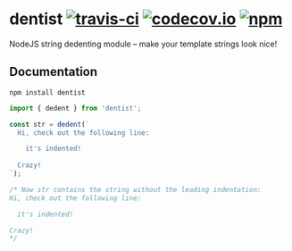 # dentist [![travis-ci](https://travis-ci.org/paperhive/dentist.svg?branch=master)](https://travis-ci.org/paperhive/dentist) [![codecov.io](https://codecov.io/github/paperhive/dentist/coverage.svg?branch=master)](https://codecov.io/github/paperhive/dentist?branch=master) [![npm](https://img.shields.io/npm/v/dentist.svg)](https://www.npmjs.com/package/dentist)

NodeJS string dedenting module – make your template strings look nice!

## Documentation
```
npm install dentist
```

```javascript
import { dedent } from 'dentist';

const str = dedent(`
  Hi, check out the following line:

    it's indented!
  
  Crazy!
`);

/* Now str contains the string without the leading indentation:
Hi, check out the following line:

  it's indented!

Crazy!
*/
```


